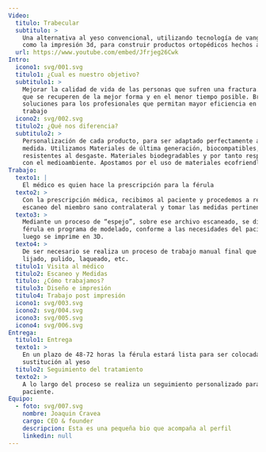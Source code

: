 ```yaml
---
Video:
  titulo: Trabecular
  subtitulo: >
    Una alternativa al yeso convencional, utilizando tecnología de vanguardia
    como la impresión 3d, para construir productos ortopédicos hechos a medidas.
  url: https://www.youtube.com/embed/Jfrjeg26Cwk
Intro:
  icono1: svg/001.svg
  titulo1: ¿Cual es nuestro objetivo?
  subtitulo1: >
    Mejorar la calidad de vida de las personas que sufren una fractura. Ayudar a
    que se recuperen de la mejor forma y en el menor tiempo posible. Brindar
    soluciones para los profesionales que permitan mayor eficiencia en su
    trabajo
  icono2: svg/002.svg
  titulo2: ¿Qué nos diferencia?
  subtitulo2: >
    Personalización de cada producto, para ser adaptado perfectamente a tu
    medida. Utilizamos Materiales de última generación, biocompatibles, y
    resistentes al desgaste. Materiales biodegradables y por tanto respetuosos
    con el medioambiente. Apostamos por el uso de materiales ecofriendly.
Trabajo:
  texto1: |
    El médico es quien hace la prescripción para la férula 
  texto2: >
    Con la prescripción médica, recibimos al paciente y procedemos a realizar un
    escaneo del miembro sano contralateral y tomar las medidas pertinentes
  texto3: >
    Mediante un proceso de “espejo”, sobre ese archivo escaneado, se diseña la
    férula en programa de modelado, conforme a las necesidades del paciente, y
    luego se imprime en 3D.
  texto4: >
    De ser necesario se realiza un proceso de trabajo manual final que incluye
    lijado, pulido, laqueado, etc.
  titulo1: Visita al médico
  titulo2: Escaneo y Medidas
  titulo: ¿Cómo trabajamos?
  titulo3: Diseño e impresión
  titulo4: Trabajo post impresión
  icono1: svg/003.svg
  icono2: svg/004.svg
  icono3: svg/005.svg
  icono4: svg/006.svg
Entrega:
  titulo1: Entrega
  texto1: >
    En un plazo de 48-72 horas la férula estará lista para ser colocada en
    sustitución al yeso
  titulo2: Seguimiento del tratamiento
  texto2: >
    A lo largo del proceso se realiza un seguimiento personalizado para cada
    paciente.
Equipo:
  - foto: svg/007.svg
    nombre: Joaquin Cravea
    cargo: CEO & founder
    descripcion: Esta es una pequeña bio que acompaña al perfil
    linkedin: null
---
```

